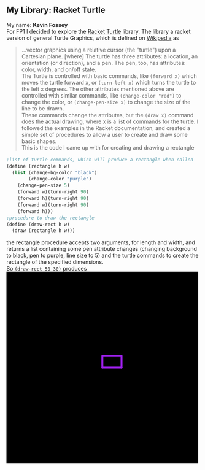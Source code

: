 ## My Library: Racket Turtle
My name: **Kevin Fossey**  
For FP1 I decided to explore the [Racket Turtle](https://docs.racket-lang.org/racket_turtle/index.html) library. The library a racket version of general Turtle Graphics, which is defined on [Wikipedia](https://en.wikipedia.org/wiki/Turtle_graphics) as   
>...vector graphics using a relative cursor (the "turtle") upon a Cartesian plane. [where] The turtle has three attributes: a location, an orientation (or direction), and a pen. The pen, too, has attributes: color, width, and on/off state.  
The Turtle is controlled with basic commands, like `(forward x)` which moves the turtle forward x, or `(turn-left x)` which turns the turtle to the left x degrees. The other attributes mentioned above are controlled with similar commands, like `(change-color "red")` to change the color, or `(change-pen-size x)` to change the size of the line to be drawn.  
These commands change the attributes, but the `(draw x)` command does the actual drawing, where x is a list of commands for the turtle. I followed the examples in the Racket documentation, and created a simple set of procedures to allow a user to create and draw some basic shapes.  
This is the code I came up with for creating and drawing a rectangle  
```scheme  
;list of turtle commands, which will produce a rectangle when called  
(define (rectangle h w)  
  (list (change-bg-color "black")  
        (change-color "purple")  
	(change-pen-size 5)  
	(forward w)(turn-right 90)  
	(forward h)(turn-right 90)  
	(forward w)(turn-right 90)  
	(forward h)))  
;procedure to draw the rectangle   
(define (draw-rect h w)  
  (draw (rectangle h w)))  
```  
the rectangle procedure accepts two arguments, for length and width, and returns a list containing some pen attribute changes (changing background to black, pen to purple, line size to 5) and the turtle commands to create the rectangle of the specified dimensions.  
So `(draw-rect 50 30)` produces  
![Turtle Rectangle](/rect.png?raw=true "Trutle Rectangle")

